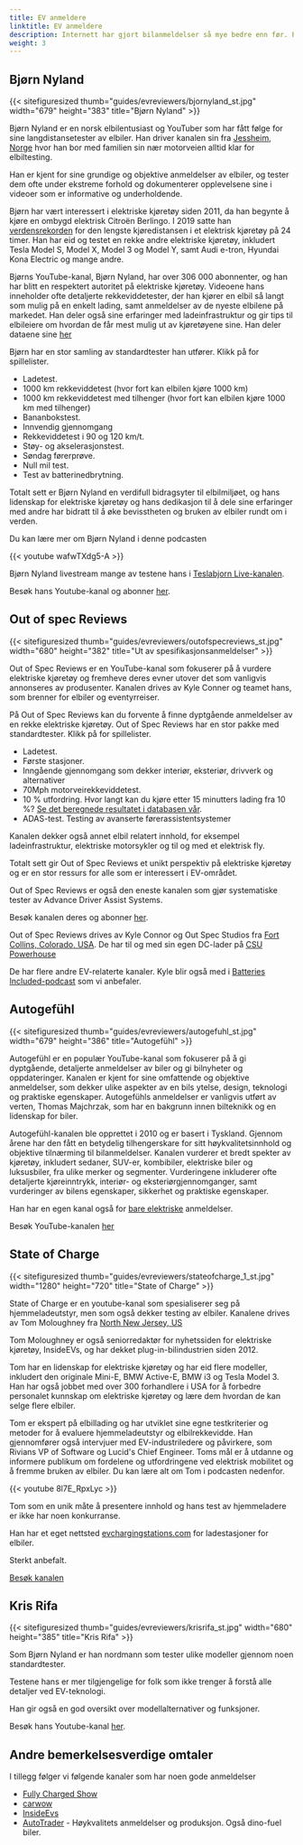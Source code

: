 ```yaml
---
title: EV anmeldere
linktitle: EV anmeldere
description: Internett har gjort bilanmeldelser så mye bedre enn før. På TV kan du få en 2-3 minutters anmeldelse av en bestemt modell i noen bilutstillinger, men med youtube og online anmeldelser kan du få timevis med materialer for hver EV-modell. EVKX.net har noen favorittanmeldere som gir deg de beste EV-anmeldelsene.
weight: 3
---
```

<!-- markdownlint-disable MD033 -->
## Bjørn Nyland

{{< sitefiguresized thumb="guides/evreviewers/bjornyland_st.jpg" width="679" height="383" title="Bjørn Nyland" >}}

Bjørn Nyland er en norsk elbilentusiast og YouTuber som har fått følge for sine langdistansetester av elbiler. Han driver kanalen sin fra [Jessheim, Norge](https://www.google.com/maps/@60.1299626,11.1744069,783m/data=!3m1!1e3?entry=ttu)
hvor han bor med familien sin nær motorveien alltid klar for elbiltesting.

Han er kjent for sine grundige og objektive anmeldelser av elbiler, og tester dem ofte under ekstreme forhold og dokumenterer opplevelsene sine i videoer som er informative og underholdende.

Bjørn har vært interessert i elektriske kjøretøy siden 2011, da han begynte å kjøre en ombygd elektrisk Citroën Berlingo. I 2019 satte han [verdensrekorden](https://www.youtube.com/watch?v=R-2Yj-uVeB0) for den lengste kjøredistansen i et elektrisk kjøretøy på 24 timer. Han har eid og testet en rekke andre elektriske kjøretøy, inkludert Tesla Model S, Model X, Model 3 og Model Y, samt Audi e-tron, Hyundai Kona Electric og mange andre.

Bjørns YouTube-kanal, Bjørn Nyland, har over 306 000 abonnenter, og han har blitt en respektert autoritet på elektriske kjøretøy. Videoene hans inneholder ofte detaljerte rekkeviddetester, der han kjører en elbil så langt som mulig på en enkelt lading, samt anmeldelser av de nyeste elbilene på markedet. Han deler også sine erfaringer med ladeinfrastruktur og gir tips til elbileiere om hvordan de får mest mulig ut av kjøretøyene sine. Han deler dataene sine [her](https://drive.google.com/drive/folders/1HOwktdiZmm40atGPwymzrxErMi1ZrKPP)

Bjørn har en stor samling av standardtester han utfører. Klikk på <i class="bi-collection-play-fill text-black"></i> for spillelister.

- Ladetest. <a href="https://www.youtube.com/playlist?list=PLqKx2qnB8Xv4PSt0Sk_9tEkZ3fh6F7_qV" target="_blank"><i class="bi-collection-play-fill text-black"></i></a>
- 1000 km rekkeviddetest (hvor fort kan elbilen kjøre 1000 km) <a href="https://www.youtube.com/playlist?list=PLqKx2qnB8Xv7JYxuVkc5gSVJNWxaJmUNF" target="_blank"><i class="bi-collection-play-fill text-black"></i></a>
- 1000 km rekkeviddetest med tilhenger (hvor fort kan elbilen kjøre 1000 km med tilhenger)
- Bananbokstest. <a href="https://www.youtube.com/playlist?list=PLqKx2qnB8Xv4S_twAZeVNXQkWIC--PapZ" target="_blank"><i class="bi-collection-play-fill text-black"></i ></a>
- Innvendig gjennomgang
- Rekkeviddetest i 90 og 120 km/t. <a href="https://www.youtube.com/playlist?list=PLqKx2qnB8Xv6aKC29mT8aC3YI6izOTzpF" target="_blank"><i class="bi-collection-play-fill text-black"></i></a>
- Støy- og akselerasjonstest. <a href="https://www.youtube.com/playlist?list=PLqKx2qnB8Xv5AMA7O-5EE1tSB8AXrPx2e" target="_blank"><i class="bi-collection-play-fill text-black"></i> </a>
- Søndag førerprøve. <a href="https://www.youtube.com/playlist?list=PLqKx2qnB8Xv7QSOjrZHCBBei5_1EEPJKS" target="_blank"><i class="bi-collection-play-fill text-black"></i></a>
- Null mil test. <a href="https://www.youtube.com/playlist?list=PLqKx2qnB8Xv6ddxPVkiqQZMNyLtYjqQkq" target="_blank"><i class="bi-collection-play-fill text-black"></i></a>
- Test av batterinedbrytning. <a href="https://www.youtube.com/playlist?list=PLqKx2qnB8Xv4jDGrgoNliG_5PaxqT9a_P" taget="_blank"><i class="bi-collection-play-fill text-black"></i></a>

Totalt sett er Bjørn Nyland en verdifull bidragsyter til elbilmiljøet, og hans lidenskap for elektriske kjøretøy og hans dedikasjon til å dele sine erfaringer med andre har bidratt til å øke bevisstheten og bruken av elbiler rundt om i verden.

Du kan lære mer om Bjørn Nyland i denne podcasten

{{< youtube wafwTXdg5-A >}}

Bjørn Nyland livestream mange av testene hans i [Teslabjorn Live-kanalen](https://www.youtube.com/@TeslabjornLive24).

Besøk hans Youtube-kanal og abonner [her](https://www.youtube.com/@bjornnyland).

## Out of spec Reviews

{{< sitefiguresized thumb="guides/evreviewers/outofspecreviews_st.jpg" width="680" height="382" title="Ut av spesifikasjonsanmeldelser" >}}

Out of Spec Reviews er en YouTube-kanal som fokuserer på å vurdere elektriske kjøretøy og fremheve deres evner utover det som vanligvis annonseres av produsenter. Kanalen drives av Kyle Conner og teamet hans, som brenner for elbiler og eventyrreiser.

På Out of Spec Reviews kan du forvente å finne dyptgående anmeldelser av en rekke elektriske kjøretøy.
Out of Spec Reviews har en stor pakke med standardtester. Klikk på <i class="bi-collection-play-fill text-black"></i> for spillelister.

- Ladetest. <a href="https://www.youtube.com/playlist?list=PLVa4b_Vn4gbCM9DepIl6Ms1WENgEmki1b" target="_blank"><i class="bi-collection-play-fill text-black"></i></a>
- Første stasjoner. <a href="https://www.youtube.com/playlist?list=PLVa4b_Vn4gbBWaieOY6Z_zd37XlbHvsG6" target="_blank"><i class="bi-collection-play-fill text-black"></i></a>
- Inngående gjennomgang som dekker interiør, eksteriør, drivverk og alternativer <a href="https://www.youtube.com/playlist?list=PLVa4b_Vn4gbCcL-FHtFY9837w0Hw5mAiG" target="_blank"><i class="bi -collection-play-fill text-black"></i></a>
- 70Mph motorveirekkeviddetest. <a href="https://www.youtube.com/playlist?list=PLVa4b_Vn4gbC-i-UCr10bnI3zwbnAm7kU" target="_blank"><i class="bi-collection-play-fill text-black"></i></a>
- 10 % utfordring. <a href="https://www.youtube.com/playlist?list=PLVa4b_Vn4gbCaQZul0c2KxJnRaH8uxZ4I" target="_blank"><i class="bi-collection-play-fill text-black"></i></a> Hvor langt kan du kjøre etter 15 minutters lading fra 10 %? [Se det beregnede resultatet i databasen vår](/evsearch/?sortOrder=Kjøreavstand120kmhCharged10Percent15Min).
- ADAS-test. <a href="https://www.youtube.com/playlist?list=PLVa4b_Vn4gbBRwZoFf2rrenzUwsKU0jZk" target="_blank"><i class="bi-collection-play-fill text-black"></i></a> Testing av avanserte førerassistentsystemer

Kanalen dekker også annet elbil relatert innhold, for eksempel ladeinfrastruktur, elektriske motorsykler og til og med et elektrisk fly.

Totalt sett gir Out of Spec Reviews et unikt perspektiv på elektriske kjøretøy og er en stor ressurs for alle som er interessert i EV-området.

Out of Spec Reviews er også den eneste kanalen som gjør systematiske tester av Advance Driver Assist Systems.

Besøk kanalen deres og abonner [her](https://www.youtube.com/@OutofSpecReviews/videos).

Out of Spec Reviews drives av Kyle Connor og Out Spec Studios fra [Fort Collins, Colorado, USA](https://www.google.com/maps/place/40%C2%B033'27.0%22N+105%C2%B004'37.2%22W/@40.5331224,-105.1267027,13.25z/data=!4m4!3m3!8m2!3d40.5575024!4d-105.077008?entry=ttu).
De har til og med sin egen DC-lader på [CSU Powerhouse](https://www.google.com/maps/@40.5942626,-105.0753647,74m/data=!3m1!1e3?entry=ttu)

De har flere andre EV-relaterte kanaler. Kyle blir også med i [Batteries Included-podcast](https://www.youtube.com/channel/UC8t6qd-ss-pTvi0bqVzYGog) som vi anbefaler.

## Autogefühl

{{< sitefiguresized thumb="guides/evreviewers/autogefuhl_st.jpg" width="679" height="386" title="Autogefühl" >}}

Autogefühl er en populær YouTube-kanal som fokuserer på å gi dyptgående, detaljerte anmeldelser av biler og gi bilnyheter og oppdateringer. Kanalen er kjent for sine omfattende og objektive anmeldelser, som dekker ulike aspekter av en bils ytelse, design, teknologi og praktiske egenskaper. Autogefühls anmeldelser er vanligvis utført av verten, Thomas Majchrzak, som har en bakgrunn innen bilteknikk og en lidenskap for biler.

Autogefühl-kanalen ble opprettet i 2010 og er basert i Tyskland. Gjennom årene har den fått en betydelig tilhengerskare for sitt høykvalitetsinnhold og objektive tilnærming til bilanmeldelser. Kanalen vurderer et bredt spekter av kjøretøy, inkludert sedaner, SUV-er, kombibiler, elektriske biler og luksusbiler, fra ulike merker og segmenter. Vurderingene inkluderer ofte detaljerte kjøreinntrykk, interiør- og eksteriørgjennomganger, samt vurderinger av bilens egenskaper, sikkerhet og praktiske egenskaper.

Han har en egen kanal også for <a href="https://www.youtube.com/@only_ev" target="_blank">bare elektriske</a> anmeldelser.

Besøk YouTube-kanalen [her](https://www.youtube.com/@autogefuehl/videos)

## State of Charge

{{< sitefiguresized thumb="guides/evreviewers/stateofcharge_1_st.jpg" width="1280" height="720" title="State of Charge" >}}

State of Charge er en youtube-kanal som spesialiserer seg på hjemmeladeutstyr, men som også dekker testing av elbiler. Kanalene drives av Tom Moloughney fra [North New Jersey, US](https://www.google.com/maps/place/Charging+Ahead+EV+Consulting/@40.7611725,-74.6597525,369a,35y,226.84h,44.97t/data=!3m1!1e3!4m15!1m8!3m7!1s0x89c39997d947c5e1:0xb2471e2c8ef76477!2s34+E+Fox+Chase+Rd,+Chester+Township,+NJ+07930,+USA!3b1!8m2!3d40.7590041!4d-74.6637613!16s%2Fg%2F11g0272ps0!3m5!1s0x89c39997decaf7bd:0x4cd31596bd1311c6!8m2!3d40.7590285!4d-74.6637302!16s%2Fg%2F11c1p17kv3?entry=ttu)

Tom Moloughney er også seniorredaktør for nyhetssiden for elektriske kjøretøy, InsideEVs, og har dekket plug-in-bilindustrien siden 2012.

Tom har en lidenskap for elektriske kjøretøy og har eid flere modeller, inkludert den originale Mini-E, BMW Active-E, BMW i3 og Tesla Model 3. Han har også jobbet med over 300 forhandlere i USA for å forbedre personalet kunnskap om elektriske kjøretøy og lære dem hvordan de kan selge flere elbiler.

Tom er ekspert på elbillading og har utviklet sine egne testkriterier og metoder for å evaluere hjemmeladeutstyr og elbilrekkevidde. Han gjennomfører også intervjuer med EV-industriledere og påvirkere, som Rivians VP of Software og Lucid's Chief Engineer. Toms mål er å utdanne og informere publikum om fordelene og utfordringene ved elektrisk mobilitet og å fremme bruken av elbiler. Du kan lære alt om Tom i podcasten nedenfor.

{{< youtube 8l7E_RpxLyc >}}

Tom som en unik måte å presentere innhold og hans test av hjemmeladere er ikke har noen konkurranse.

Han har et eget nettsted [evchargingstations.com](https://evchargingstations.com/) for ladestasjoner for elbiler.

Sterkt anbefalt.

[Besøk kanalen](https://www.youtube.com/@StateOfChargeWithTomMoloughney)

## Kris Rifa

{{< sitefiguresized thumb="guides/evreviewers/krisrifa_st.jpg" width="680" height="385" title="Kris Rifa" >}}

Som Bjørn Nyland er han nordmann som tester ulike modeller gjennom noen standardtester.

Testene hans er mer tilgjengelige for folk som ikke trenger å forstå alle detaljer ved EV-teknologi.

Han gir også en god oversikt over modellalternativer og funksjoner.

Besøk hans Youtube-kanal [her](https://www.youtube.com/c/krisrifa).

## Andre bemerkelsesverdige omtaler

I tillegg følger vi følgende kanaler som har noen gode anmeldelser

- [Fully Charged Show](https://www.youtube.com/fullychargedshow)
- [carwow](https://www.youtube.com/@carwow)
- [InsideEvs](https://www.youtube.com/@InsideEVsUS)
- [AutoTrader](https://www.youtube.com/@AutoTraderTV) - Høykvalitets anmeldelser og produksjon. Også dino-fuel biler.